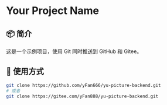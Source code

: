 # Your Project Name

## 📦 简介

这是一个示例项目，使用 Git 同时推送到 GitHub 和 Gitee。

## 🚀 使用方式

```bash
git clone https://github.com/yFan666/yu-picture-backend.git
# 或者
git clone https://gitee.com/yFan888/yu-picture-backend.git


